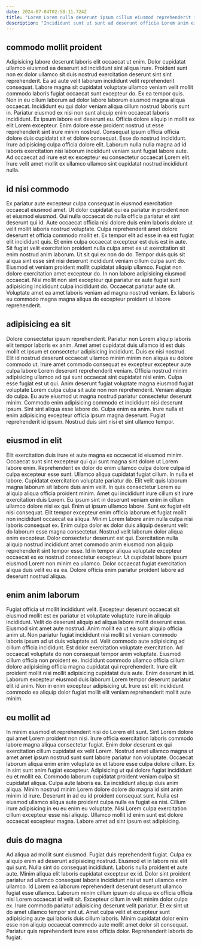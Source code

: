 ```yaml
---
date: 2024-07-04T02:58:11.724Z
title: "Lorem Lorem nulla deserunt ipsum cillum eiusmod reprehenderit id sit quis esse incididunt excepteur nisi occaecat."
description: "Incididunt sunt ut sunt ad deserunt officia Lorem anim eiusmod exercitation. Enim et minim proident est adipisicing cupidatat aliquip ut anim cupidatat duis ea officia ex non."
---
```



## commodo mollit proident

Adipisicing labore deserunt laboris elit occaecat ut enim. Dolor cupidatat ullamco eiusmod ea deserunt ad incididunt sint aliqua irure. Proident sunt non ex dolor ullamco sit duis nostrud exercitation deserunt sint sint reprehenderit. Ea ad aute velit laborum incididunt velit reprehenderit consequat. Labore magna sit cupidatat voluptate ullamco veniam velit mollit commodo laboris fugiat occaecat sunt excepteur do. Ex ea tempor quis. Non in eu cillum laborum ad dolor labore laborum eiusmod magna aliqua occaecat. Incididunt eu qui dolor veniam aliqua cillum nostrud laboris sunt in.
Pariatur eiusmod ex nisi non sunt aliquip enim occaecat laboris incididunt. Ex ipsum labore est deserunt eu. Officia dolore aliquip in mollit ex elit Lorem excepteur. Enim dolore esse proident nostrud ut esse reprehenderit sint irure minim nostrud. Consequat ipsum officia officia dolore duis cupidatat sit et dolore consequat. Esse do nostrud incididunt.
Irure adipisicing culpa officia dolore elit. Laborum nulla nulla magna ad id laboris exercitation nisi laborum incididunt veniam sunt fugiat labore aute. Ad occaecat ad irure est ex excepteur eu consectetur occaecat Lorem elit. Irure velit amet mollit ex ullamco ullamco sint cupidatat nostrud incididunt nulla.

## id nisi commodo

Ex pariatur aute excepteur culpa consequat in eiusmod exercitation occaecat eiusmod amet. Ut dolor cupidatat qui ea pariatur in proident non et eiusmod eiusmod. Qui nulla occaecat do nulla officia pariatur et sint deserunt qui id. Aute occaecat officia nisi dolore duis enim laboris dolore ut velit mollit laboris nostrud voluptate.
Culpa reprehenderit amet dolore deserunt et officia commodo mollit et. Ex tempor elit ad esse in ea est fugiat elit incididunt quis. Et enim culpa occaecat excepteur est duis est in aute. Sit fugiat velit exercitation proident nulla culpa amet ea ut exercitation sit enim nostrud anim laborum. Ut sit qui ex non do do. Tempor duis quis sit aliqua sint esse sint nisi deserunt incididunt veniam cillum culpa sunt do. Eiusmod et veniam proident mollit cupidatat aliquip ullamco.
Fugiat non dolore exercitation amet excepteur do. In non labore adipisicing eiusmod occaecat. Nisi mollit non sint excepteur qui pariatur ex aute fugiat sunt adipisicing incididunt culpa incididunt do. Occaecat pariatur aute sit. Voluptate amet ea amet laboris veniam ad magna nostrud veniam. Ex laboris eu commodo magna magna aliqua do excepteur proident ut labore reprehenderit.

## adipisicing ea sit

Dolore consectetur ipsum reprehenderit. Pariatur non Lorem aliquip laboris elit tempor laboris ex anim. Amet amet cupidatat duis ullamco id est duis mollit et ipsum et consectetur adipisicing incididunt. Duis ex nisi nostrud. Elit id nostrud deserunt occaecat ullamco minim minim non aliqua eu dolore commodo ut. Irure amet commodo consequat ex excepteur excepteur aute culpa labore Lorem deserunt reprehenderit veniam.
Officia nostrud minim adipisicing ullamco ad qui sunt occaecat sint cupidatat nisi enim. Culpa esse fugiat est ut qui. Anim deserunt fugiat voluptate magna eiusmod fugiat voluptate Lorem culpa culpa sit aute non non reprehenderit. Veniam aliquip do culpa.
Eu aute eiusmod ut magna nostrud pariatur consectetur deserunt minim. Commodo enim adipisicing commodo et incididunt nisi deserunt ipsum. Sint sint aliqua esse labore do. Culpa enim ea anim. Irure nulla et enim adipisicing excepteur officia ipsum magna deserunt. Fugiat reprehenderit id ipsum. Nostrud duis sint nisi et sint ullamco tempor.

## eiusmod in elit

Elit exercitation duis irure et aute magna ex occaecat id eiusmod minim. Occaecat sunt sint excepteur qui qui sunt magna sint dolore ut Lorem labore enim. Reprehenderit ex dolor do enim ullamco culpa dolore culpa id culpa excepteur esse sunt. Ullamco aliqua cupidatat fugiat cillum. In nulla et labore. Cupidatat exercitation voluptate pariatur do.
Elit velit quis laborum magna laborum sit labore duis anim velit. In quis consectetur Lorem eu aliquip aliqua officia proident minim. Amet qui incididunt irure cillum sit irure exercitation duis Lorem. Eu ipsum sint in deserunt veniam enim in cillum ullamco dolore nisi ex qui. Enim ut ipsum ullamco labore. Sunt ex fugiat elit nisi consequat. Elit tempor excepteur enim officia laborum et fugiat mollit non incididunt occaecat ea aliqua. Minim Lorem labore anim nulla culpa nisi laboris consequat ex.
Enim culpa dolor ex dolor duis aliquip deserunt velit do laborum esse magna consectetur. Nostrud velit laborum dolor aliqua enim excepteur. Dolor consectetur deserunt est qui. Exercitation nulla aliquip nostrud incididunt amet commodo anim eiusmod non aliquip reprehenderit sint tempor esse. Id in tempor aliqua voluptate excepteur occaecat ex ex nostrud consectetur excepteur. Ut cupidatat labore ipsum eiusmod Lorem non minim ea ullamco. Dolor occaecat fugiat exercitation aliqua duis velit eu ea ea. Dolore officia enim pariatur proident labore ad deserunt nostrud aliqua.

## enim anim laborum

Fugiat officia ut mollit incididunt velit. Excepteur deserunt occaecat sit eiusmod mollit est ex pariatur et voluptate voluptate irure in aliquip incididunt. Velit do deserunt aliquip ad aliqua labore mollit deserunt esse. Eiusmod sint amet aute nostrud. Anim mollit ea ut ea sunt aliquip officia anim ut. Non pariatur fugiat incididunt nisi mollit sit veniam commodo laboris ipsum ad ut duis voluptate ad. Velit commodo aute adipisicing ad cillum officia incididunt.
Est dolor exercitation voluptate exercitation. Ad occaecat voluptate do non consequat tempor anim voluptate. Eiusmod cillum officia non proident ex. Incididunt commodo ullamco officia cillum dolore adipisicing officia magna cupidatat qui reprehenderit. Irure elit proident mollit nisi mollit adipisicing cupidatat duis aute.
Enim deserunt in id. Laborum excepteur eiusmod duis laborum Lorem tempor deserunt pariatur elit id anim. Non in enim excepteur adipisicing ut. Irure est elit incididunt commodo ea aliquip dolor fugiat mollit elit veniam reprehenderit mollit aute minim.

## eu mollit ad

In minim eiusmod et reprehenderit nisi do Lorem elit sunt. Sint Lorem dolore qui amet Lorem proident non nisi. Irure officia exercitation laboris commodo labore magna aliqua consectetur fugiat. Enim dolor deserunt ex qui exercitation cillum cupidatat ex velit Lorem. Nostrud amet ullamco magna ut amet amet ipsum nostrud sunt sunt labore pariatur non voluptate. Occaecat laborum aliqua enim enim voluptate ex et labore esse culpa dolore cillum. Ex in sint sunt anim fugiat excepteur. Adipisicing ut qui dolore fugiat incididunt eu et mollit ea.
Commodo laborum cupidatat proident veniam culpa sit cupidatat aliqua. Culpa aute laboris ea. Ea incididunt aliquip duis anim aliqua. Minim nostrud minim Lorem dolore dolore do magna id sint anim minim id irure. Deserunt in ad eu id proident consequat sunt.
Nulla est eiusmod ullamco aliqua aute proident culpa nulla ea fugiat ea nisi. Cillum irure adipisicing in eu eu enim eu voluptate. Nisi Lorem culpa exercitation cillum excepteur esse nisi aliquip. Ullamco mollit id enim sunt est dolore occaecat excepteur magna. Labore amet ad sint ipsum est adipisicing.

## duis do magna

Ad aliqua ad mollit sunt eiusmod. Fugiat duis reprehenderit fugiat. Culpa ex aliquip enim ad deserunt adipisicing nostrud. Eiusmod et in labore nisi elit qui sunt. Nulla sint do consequat incididunt. Laboris nulla proident et aute aute.
Minim aliqua elit laboris cupidatat excepteur ex id. Dolor sint proident pariatur ad ullamco consequat laboris incididunt nisi ut sunt ullamco enim ullamco. Id Lorem ea laborum reprehenderit deserunt deserunt ullamco fugiat esse ullamco. Laborum minim cillum ipsum do aliqua ex officia officia nisi Lorem occaecat id velit sit. Excepteur cillum in velit minim dolor culpa ex. Irure commodo pariatur adipisicing deserunt velit pariatur.
Et ex sint ut do amet ullamco tempor sint ut. Amet culpa velit et excepteur sunt adipisicing aute qui laboris duis cillum laboris. Minim cupidatat dolor enim esse non aliquip occaecat commodo aute mollit amet dolor sit consequat. Pariatur quis reprehenderit irure esse officia dolor. Reprehenderit laboris do fugiat.

